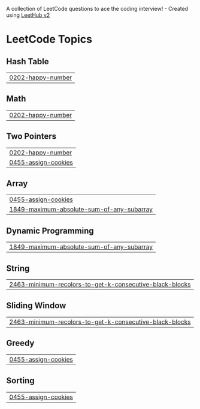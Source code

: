 A collection of LeetCode questions to ace the coding interview! - Created using [LeetHub v2](https://github.com/arunbhardwaj/LeetHub-2.0)
<!---LeetCode Topics Start-->
# LeetCode Topics
## Hash Table
|  |
| ------- |
| [0202-happy-number](https://github.com/om453/DSA_problems_leetcode/tree/master/0202-happy-number) |
## Math
|  |
| ------- |
| [0202-happy-number](https://github.com/om453/DSA_problems_leetcode/tree/master/0202-happy-number) |
## Two Pointers
|  |
| ------- |
| [0202-happy-number](https://github.com/om453/DSA_problems_leetcode/tree/master/0202-happy-number) |
| [0455-assign-cookies](https://github.com/om453/DSA_problems_leetcode/tree/master/0455-assign-cookies) |
## Array
|  |
| ------- |
| [0455-assign-cookies](https://github.com/om453/DSA_problems_leetcode/tree/master/0455-assign-cookies) |
| [1849-maximum-absolute-sum-of-any-subarray](https://github.com/om453/DSA_problems_leetcode/tree/master/1849-maximum-absolute-sum-of-any-subarray) |
## Dynamic Programming
|  |
| ------- |
| [1849-maximum-absolute-sum-of-any-subarray](https://github.com/om453/DSA_problems_leetcode/tree/master/1849-maximum-absolute-sum-of-any-subarray) |
## String
|  |
| ------- |
| [2463-minimum-recolors-to-get-k-consecutive-black-blocks](https://github.com/om453/DSA_problems_leetcode/tree/master/2463-minimum-recolors-to-get-k-consecutive-black-blocks) |
## Sliding Window
|  |
| ------- |
| [2463-minimum-recolors-to-get-k-consecutive-black-blocks](https://github.com/om453/DSA_problems_leetcode/tree/master/2463-minimum-recolors-to-get-k-consecutive-black-blocks) |
## Greedy
|  |
| ------- |
| [0455-assign-cookies](https://github.com/om453/DSA_problems_leetcode/tree/master/0455-assign-cookies) |
## Sorting
|  |
| ------- |
| [0455-assign-cookies](https://github.com/om453/DSA_problems_leetcode/tree/master/0455-assign-cookies) |
<!---LeetCode Topics End-->